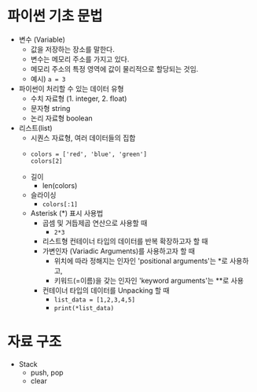 # 파이썬 기초 문법

- 변수 (Variable)
  - 값을 저장하는 장소를 말한다.
  - 변수는 메모리 주소를 가지고 있다. 
  - 메모리 주소의 특정 영역에 값이 물리적으로 할당되는 것임.
  - 예시) `a = 3` 
- 파이썬이 처리할 수 있는 데이터 유형
  - 수치 자료형 (1. integer, 2. float)
  - 문자형 string
  - 논리 자료형 boolean
- 리스트(list)
  - 시퀀스 자료형, 여러 데이터들의 집합
  - ```
    colors = ['red', 'blue', 'green']
    colors[2]
    ```
  - 길이
    - len(colors)
  - 슬라이싱
    - `colors[:1]`
  - Asterisk (*) 표시 사용법
    - 곱셈 및 거듭제곱 연산으로 사용할 때 
      - `2*3`
    - 리스트형 컨테이너 타입의 데이터를 반복 확장하고자 할 때 
    - 가변인자 (Variadic Arguments)를 사용하고자 할 때 
      - 위치에 따라 정해지는 인자인 'positional arguments'는 *로 사용하고, 
      - 키워드(=이름)을 갖는 인자인 'keyword arguments'는 **로 사용
    - 컨테이너 타입의 데이터를 Unpacking 할 때 
      - `list_data = [1,2,3,4,5]`
      - `print(*list_data)`
    
# 자료 구조
- Stack
  - push, pop
  - clear
